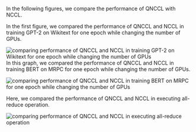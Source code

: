 
In the following figures, we compare the performance of QNCCL with NCCL. 

In the first figure, we compared the performance of QNCCL and NCCL in training GPT-2 on Wikitext for one epoch while changing the number of GPUs. 

![comparing performance of QNCCL and NCCL in training GPT-2 on Wikitext for one epoch while changing the number of GPUs](https://github.com/hamid-ramezani/QNCCL/blob/stochastic_quant/graphs/Figure_1.png)
In this graph, we compared the performance of QNCCL and NCCL in training BERT on MRPC for one epoch while changing the number of GPUs. 

![comparing performance of QNCCL and NCCL in training BERT on MRPC for one epoch while changing the number of GPUs](https://github.com/hamid-ramezani/QNCCL/blob/stochastic_quant/graphs/Figure_2.png)


Here, we compared the performance of QNCCL and NCCL in executing all-reduce operation. 

![comparing performance of QNCCL and NCCL in executing all-reduce operation](https://github.com/hamid-ramezani/QNCCL/blob/stochastic_quant/graphs/Figure_3.png)


